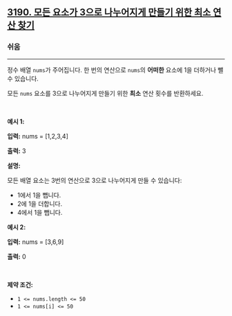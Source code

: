 <h2><a href="https://leetcode.com/problems/find-minimum-operations-to-make-all-elements-divisible-by-three">3190. 모든 요소가 3으로 나누어지게 만들기 위한 최소 연산 찾기</a></h2><h3>쉬움</h3><hr><p>정수 배열 <code>nums</code>가 주어집니다. 한 번의 연산으로 <code>nums</code>의 <strong>어떠한</strong> 요소에 1을 더하거나 뺄 수 있습니다.</p>

<p>모든 <code>nums</code> 요소를 3으로 나누어지게 만들기 위한 <strong>최소</strong> 연산 횟수를 반환하세요.</p>

<p>&nbsp;</p>
<p><strong class="example">예시 1:</strong></p>

<div class="example-block">
<p><strong>입력:</strong> <span class="example-io">nums = [1,2,3,4]</span></p>

<p><strong>출력:</strong> <span class="example-io">3</span></p>

<p><strong>설명:</strong></p>

<p>모든 배열 요소는 3번의 연산으로 3으로 나누어지게 만들 수 있습니다:</p>

<ul>
	<li>1에서 1을 뺍니다.</li>
	<li>2에 1을 더합니다.</li>
	<li>4에서 1을 뺍니다.</li>
</ul>
</div>

<p><strong class="example">예시 2:</strong></p>

<div class="example-block">
<p><strong>입력:</strong> <span class="example-io">nums = [3,6,9]</span></p>

<p><strong>출력:</strong> <span class="example-io">0</span></p>
</div>

<p>&nbsp;</p>
<p><strong>제약 조건:</strong></p>

<ul>
	<li><code>1 &lt;= nums.length &lt;= 50</code></li>
	<li><code>1 &lt;= nums[i] &lt;= 50</code></li>
</ul>